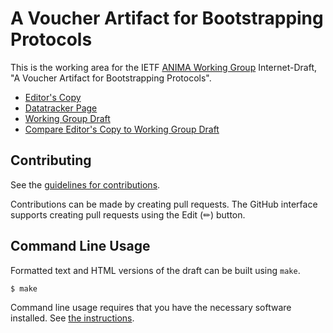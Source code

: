 # A Voucher Artifact for Bootstrapping Protocols

This is the working area for the IETF [ANIMA Working Group](https://datatracker.ietf.org/wg/anima/documents/) Internet-Draft, "A Voucher Artifact for Bootstrapping Protocols".

* [Editor's Copy](https://anima-wg.github.io/voucher/#go.draft-ietf-anima-rfc8366bis.html)
* [Datatracker Page](https://datatracker.ietf.org/doc/draft-ietf-anima-rfc8366bis)
* [Working Group Draft](https://datatracker.ietf.org/doc/html/draft-ietf-anima-rfc8366bis)
* [Compare Editor's Copy to Working Group Draft](https://anima-wg.github.io/voucher/#go.draft-ietf-anima-rfc8366bis.diff)


## Contributing

See the
[guidelines for contributions](https://github.com/anima-wg/voucher/blob/master/CONTRIBUTING.md).

Contributions can be made by creating pull requests.
The GitHub interface supports creating pull requests using the Edit (✏) button.


## Command Line Usage

Formatted text and HTML versions of the draft can be built using `make`.

```sh
$ make
```

Command line usage requires that you have the necessary software installed.  See
[the instructions](https://github.com/martinthomson/i-d-template/blob/main/doc/SETUP.md).

